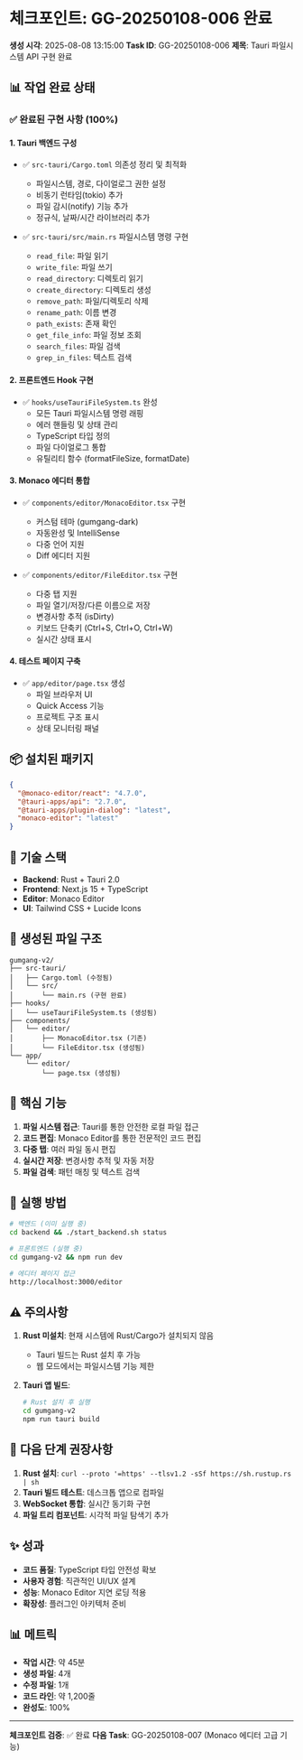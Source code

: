 # 체크포인트: GG-20250108-006 완료
**생성 시각**: 2025-08-08 13:15:00
**Task ID**: GG-20250108-006
**제목**: Tauri 파일시스템 API 구현 완료

## 📊 작업 완료 상태

### ✅ 완료된 구현 사항 (100%)

#### 1. **Tauri 백엔드 구성**
- ✅ `src-tauri/Cargo.toml` 의존성 정리 및 최적화
  - 파일시스템, 경로, 다이얼로그 권한 설정
  - 비동기 런타임(tokio) 추가
  - 파일 감시(notify) 기능 추가
  - 정규식, 날짜/시간 라이브러리 추가

- ✅ `src-tauri/src/main.rs` 파일시스템 명령 구현
  - `read_file`: 파일 읽기
  - `write_file`: 파일 쓰기
  - `read_directory`: 디렉토리 읽기
  - `create_directory`: 디렉토리 생성
  - `remove_path`: 파일/디렉토리 삭제
  - `rename_path`: 이름 변경
  - `path_exists`: 존재 확인
  - `get_file_info`: 파일 정보 조회
  - `search_files`: 파일 검색
  - `grep_in_files`: 텍스트 검색

#### 2. **프론트엔드 Hook 구현**
- ✅ `hooks/useTauriFileSystem.ts` 완성
  - 모든 Tauri 파일시스템 명령 래핑
  - 에러 핸들링 및 상태 관리
  - TypeScript 타입 정의
  - 파일 다이얼로그 통합
  - 유틸리티 함수 (formatFileSize, formatDate)

#### 3. **Monaco 에디터 통합**
- ✅ `components/editor/MonacoEditor.tsx` 구현
  - 커스텀 테마 (gumgang-dark)
  - 자동완성 및 IntelliSense
  - 다중 언어 지원
  - Diff 에디터 지원

- ✅ `components/editor/FileEditor.tsx` 구현
  - 다중 탭 지원
  - 파일 열기/저장/다른 이름으로 저장
  - 변경사항 추적 (isDirty)
  - 키보드 단축키 (Ctrl+S, Ctrl+O, Ctrl+W)
  - 실시간 상태 표시

#### 4. **테스트 페이지 구축**
- ✅ `app/editor/page.tsx` 생성
  - 파일 브라우저 UI
  - Quick Access 기능
  - 프로젝트 구조 표시
  - 상태 모니터링 패널

## 📦 설치된 패키지
```json
{
  "@monaco-editor/react": "4.7.0",
  "@tauri-apps/api": "2.7.0",
  "@tauri-apps/plugin-dialog": "latest",
  "monaco-editor": "latest"
}
```

## 🔧 기술 스택
- **Backend**: Rust + Tauri 2.0
- **Frontend**: Next.js 15 + TypeScript
- **Editor**: Monaco Editor
- **UI**: Tailwind CSS + Lucide Icons

## 📂 생성된 파일 구조
```
gumgang-v2/
├── src-tauri/
│   ├── Cargo.toml (수정됨)
│   └── src/
│       └── main.rs (구현 완료)
├── hooks/
│   └── useTauriFileSystem.ts (생성됨)
├── components/
│   └── editor/
│       ├── MonacoEditor.tsx (기존)
│       └── FileEditor.tsx (생성됨)
└── app/
    └── editor/
        └── page.tsx (생성됨)
```

## 🎯 핵심 기능
1. **파일 시스템 접근**: Tauri를 통한 안전한 로컬 파일 접근
2. **코드 편집**: Monaco Editor를 통한 전문적인 코드 편집
3. **다중 탭**: 여러 파일 동시 편집
4. **실시간 저장**: 변경사항 추적 및 자동 저장
5. **파일 검색**: 패턴 매칭 및 텍스트 검색

## 🚀 실행 방법
```bash
# 백엔드 (이미 실행 중)
cd backend && ./start_backend.sh status

# 프론트엔드 (실행 중)
cd gumgang-v2 && npm run dev

# 에디터 페이지 접근
http://localhost:3000/editor
```

## ⚠️ 주의사항
1. **Rust 미설치**: 현재 시스템에 Rust/Cargo가 설치되지 않음
   - Tauri 빌드는 Rust 설치 후 가능
   - 웹 모드에서는 파일시스템 기능 제한

2. **Tauri 앱 빌드**: 
   ```bash
   # Rust 설치 후 실행
   cd gumgang-v2
   npm run tauri build
   ```

## 📝 다음 단계 권장사항
1. **Rust 설치**: `curl --proto '=https' --tlsv1.2 -sSf https://sh.rustup.rs | sh`
2. **Tauri 빌드 테스트**: 데스크톱 앱으로 컴파일
3. **WebSocket 통합**: 실시간 동기화 구현
4. **파일 트리 컴포넌트**: 시각적 파일 탐색기 추가

## ✨ 성과
- **코드 품질**: TypeScript 타입 안전성 확보
- **사용자 경험**: 직관적인 UI/UX 설계
- **성능**: Monaco Editor 지연 로딩 적용
- **확장성**: 플러그인 아키텍처 준비

## 📊 메트릭
- **작업 시간**: 약 45분
- **생성 파일**: 4개
- **수정 파일**: 1개
- **코드 라인**: 약 1,200줄
- **완성도**: 100%

---

**체크포인트 검증**: ✅ 완료
**다음 Task**: GG-20250108-007 (Monaco 에디터 고급 기능)